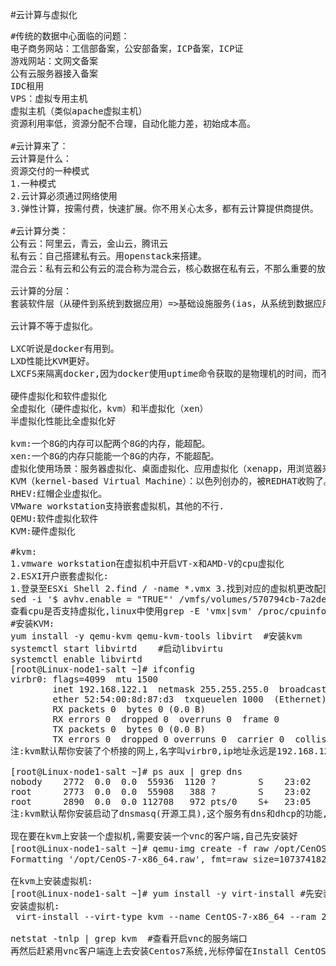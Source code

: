 #云计算与虚拟化
<pre>
#传统的数据中心面临的问题：
电子商务网站：工信部备案，公安部备案，ICP备案，ICP证
游戏网站：文网文备案
公有云服务器接入备案
IDC租用
VPS：虚拟专用主机
虚拟主机（类似apache虚拟主机）
资源利用率低，资源分配不合理，自动化能力差，初始成本高。

#云计算来了：
云计算是什么：
资源交付的一种模式
1.一种模式
2.云计算必须通过网络使用
3.弹性计算，按需付费，快速扩展。你不用关心太多，都有云计算提供商提供。

#云计算分类：
公有云：阿里云，青云，金山云，腾讯云
私有云：自己搭建私有云。用openstack来搭建。
混合云：私有云和公有云的混合称为混合云，核心数据在私有云，不那么重要的放在公有云上。

云计算的分层：
套装软件层（从硬件到系统到数据应用）=>基础设施服务(ias，从系统到数据应用)=>平台服务(pas，从数据到应用)=>软件服务(sas，全部由提供商来做)

云计算不等于虚拟化。

LXC听说是docker有用到。
LXD性能比KVM更好。
LXCFS来隔离docker,因为docker使用uptime命令获取的是物理机的时间，而不是容器的时间。

硬件虚拟化和软件虚拟化
全虚拟化（硬件虚拟化，kvm）和半虚拟化（xen）
半虚拟化性能比全虚拟化好

kvm:一个8G的内存可以配两个8G的内存，能超配。
xen:一个8G的内存只能能一个8G的内存，不能超配。
虚拟化使用场景：服务器虚拟化、桌面虚拟化、应用虚拟化（xenapp，用浏览器来访问客户端程序）。
KVM（kernel-based Virtual Machine）：以色列创办的，被REDHAT收购了。
RHEV:红帽企业虚拟化。
VMware workstation支持嵌套虚拟机，其他的不行.
QEMU:软件虚拟化软件
KVM:硬件虚拟化

#kvm:
1.vmware workstation在虚拟机中开启VT-x和AMD-V的cpu虚拟化
2.ESXI开户嵌套虚拟化:
1.登录至ESXi Shell 2.find / -name *.vmx 3.找到对应的虚拟机更改配置文件,在最后一行添加vhv.enable = "TRUE"
sed -i '$ avhv.enable = "TRUE"' /vmfs/volumes/570794cb-7a2de328-398b-000c294ee9b7/centos7/centos7.vmx
查看cpu是否支持虚拟化,linux中使用grep -E 'vmx|svm' /proc/cpuinfo 看是否有,有的话现在安装KVM
#安装KVM:
yum install -y qemu-kvm qemu-kvm-tools libvirt  #安装kvm
systemctl start libvirtd    #启动libvirtu
systemctl enable libvirtd
[root@Linux-node1-salt ~]# ifconfig 
virbr0: flags=4099<UP,BROADCAST,MULTICAST>  mtu 1500
        inet 192.168.122.1  netmask 255.255.255.0  broadcast 192.168.122.255
        ether 52:54:00:8d:87:d3  txqueuelen 1000  (Ethernet)
        RX packets 0  bytes 0 (0.0 B)
        RX errors 0  dropped 0  overruns 0  frame 0
        TX packets 0  bytes 0 (0.0 B)
        TX errors 0  dropped 0 overruns 0  carrier 0  collisions 0
注:kvm默认帮你安装了个桥接的网上,名字叫virbr0,ip地址永远是192.168.122.1

[root@Linux-node1-salt ~]# ps aux | grep dns
nobody    2772  0.0  0.0  55936  1120 ?        S    23:02   0:00 /usr/sbin/dnsmasq --conf-file=/var/lib/libvirt/dnsmasq/default.conf --leasefile-ro --dhcp-script=/usr/libexec/libvirt_leaseshelper
root      2773  0.0  0.0  55908   388 ?        S    23:02   0:00 /usr/sbin/dnsmasq --conf-file=/var/lib/libvirt/dnsmasq/default.conf --leasefile-ro --dhcp-script=/usr/libexec/libvirt_leaseshelper
root      2890  0.0  0.0 112708   972 pts/0    S+   23:05   0:00 grep --color=auto dns
注:kvm默认帮你安装启动了dnsmasq(开源工具),这个服务有dns和dhcp的功能,会给你的虚拟机分配ip和dns

现在要在kvm上安装一个虚拟机,需要安装一个vnc的客户端,自己先安装好
[root@Linux-node1-salt ~]# qemu-img create -f raw /opt/CenOS-7-x86_64.raw 10G   #raw虚拟机镜像的格式,是一种裸磁盘,镜像给10G大
Formatting '/opt/CenOS-7-x86_64.raw', fmt=raw size=10737418240

在kvm上安装虚拟机:
[root@Linux-node1-salt ~]# yum install -y virt-install #先安装装虚拟机的工具
安装虚拟机:
 virt-install --virt-type kvm --name CentOS-7-x86_64 --ram 2048 --cdrom=/opt/CentOS-7-x86_64.iso --disk path=/opt/CenOS-7-x86_64.raw --network network=default --graphics vnc,listen=0.0.0.0 --noautoconsole

netstat -tnlp | grep kvm  #查看开启vnc的服务端口
再然后赶紧用vnc客户端连上去安装Centos7系统,光标停留在Install CentOS7上,按tab键进入设置,在quiet后面添加net.ifnames=0 biosdevname=0 使网上名称为eth0

</pre>
